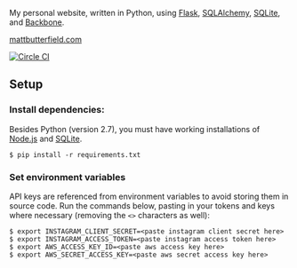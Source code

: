 My personal website, written in Python, using [Flask](http://flask.pocoo.org/), [SQLAlchemy](http://www.sqlalchemy.org/), [SQLite](https://www.sqlite.org/), and [Backbone](http://backbonejs.org/).

[mattbutterfield.com](http://mattbutterfield.com)

[![Circle CI](https://circleci.com/gh/m-butterfield/mattbutterfield.com.png?circle-token=c615ced31f0190dbb0405f67aa1ccb44b8f3c9cd)](https://circleci.com/gh/m-butterfield/mattbutterfield.com)

## Setup

### Install dependencies:
Besides Python (version 2.7), you must have working installations of [Node.js](https://nodejs.org/) and [SQLite](https://www.sqlite.org/).

    $ pip install -r requirements.txt 


### Set environment variables

API keys are referenced from environment variables to avoid storing them in source code.  Run the commands below, pasting in your tokens and keys where necessary (removing the `<>` characters as well):

    $ export INSTAGRAM_CLIENT_SECRET=<paste instagram client secret here>
    $ export INSTAGRAM_ACCESS_TOKEN=<paste instagram access token here>
    $ export AWS_ACCESS_KEY_ID=<paste aws access key here>
    $ export AWS_SECRET_ACCESS_KEY=<paste aws secret access key here>

